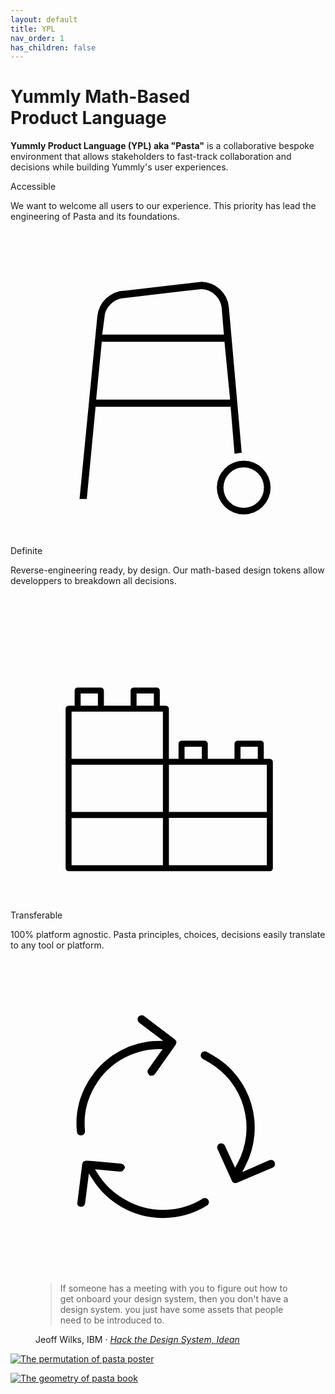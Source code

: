 ```yaml
---
layout: default
title: YPL
nav_order: 1
has_children: false
---
```

<h1>Yummly <span class="titleLight">Math-Based</span><br>Product Language</h1>

**Yummly Product Language (YPL) aka "Pasta"** is a collaborative bespoke environment that allows stakeholders to fast-track collaboration and decisions while building Yummly's user experiences.

<section class="flex-1_1_1-cols">
  <div onclick="location.href='{{site.baseurl}}/foundations#accessible';" class="cta-card-black">
    <h8>Accessible</h8>
    <p>
      <span>We want to welcome all users to our experience</span>. This priority has lead the engineering of Pasta and its foundations.
    </p>
    <svg xmlns="http://www.w3.org/2000/svg" viewBox="0 0 256 256">
      <g>
        <path d="M56.11,218.27,70.59,69.57A22.77,22.77,0,0,1,92.86,49.05H93l62.3-7.25a22.76,22.76,0,0,1,22.15,20.49l10.44,118.36a27.54,27.54,0,0,0-5.81,1l-3.18-38.23H69.16L62,218.27Zm13.49-80.8H178.47L173.9,90.58H74.18ZM92.74,55c-8,.07-15.6,7.1-16.27,15.07L74.53,84.68h98.9L171.6,62.77c-.66-8-8.31-15.08-16.38-15.08h-.17Z"/>
        <path d="M189.54,230.89a21.84,21.84,0,1,1,21.84-21.84A21.86,21.86,0,0,1,189.54,230.89Zm0-38.3A16.47,16.47,0,1,0,206,209.05,16.48,16.48,0,0,0,189.54,192.59Z"/>
      </g>
    </svg>
  </div>

  <div onclick="location.href='{{site.baseurl}}/foundations#definite';"  class="cta-card-black">
      <h8>Definite</h8>
      <p>
        <span>Reverse-engineering ready, by design</span>. Our math-based design tokens allow developpers to breakdown all decisions.
      </p>
      <svg xmlns="http://www.w3.org/2000/svg" viewBox="0 0 256 256">
        <g>
          <path d="M47.23,224.61a2.4,2.4,0,0,1-2.45-2.35V92.67a2.56,2.56,0,0,1,2.45-2.54h4.9V77.78a2.39,2.39,0,0,1,2.4-2.34h18.8a2.5,2.5,0,0,1,2.57,2.34V90.13h21.7V77.78a2.5,2.5,0,0,1,2.57-2.34H119a2.37,2.37,0,0,1,2.34,2.35V90.13h4.9a2.59,2.59,0,0,1,2.48,2.54v40.66h7.84V121a2.4,2.4,0,0,1,2.4-2.34h18.81a2.5,2.5,0,0,1,2.57,2.34v12.35h21.7V121a2.49,2.49,0,0,1,2.56-2.34H203.5a2.38,2.38,0,0,1,2.35,2.35v12.34h4.89a2.57,2.57,0,0,1,2.48,2.54v86.4a2.41,2.41,0,0,1-2.4,2.34Zm161.11-4.85V181.39h-79.6v38.37Zm-84.48,0V181.41H49.63v38.35Zm84.48-43.22V138.18H128.76v38.36Zm-84.48,0V138.19H49.64v38.35Zm0-43.2V95H49.64v38.36Zm77.12,0v-9.84H186.93v9.84Zm-45.47,0v-9.84H141.45v9.84Zm-39-43.2V80.29H102.46v9.84Zm-45.47,0V80.29H57v9.84Z"/>
        </g>
      </svg>
  </div>

  <div onclick="location.href='{{site.baseurl}}/foundations#transferable';" class="cta-card-black">
      <h8>Transferable</h8>
      <p>
        <span>100% platform agnostic</span>. Pasta principles, choices, decisions easily translate to any tool or platform.
      </p>
      <svg xmlns="http://www.w3.org/2000/svg" viewBox="0 0 256 256">
        <g>
          <path d="M124,210.37a68.17,68.17,0,0,1-33.88-9A67.27,67.27,0,0,1,66.79,179.1l-3.09-4.86-3.07,24.09a3.31,3.31,0,0,1-3.28,3h-.28a3.3,3.3,0,0,1-2.87-2.3l4.06-32.36a3.31,3.31,0,0,1,3.27-2.87h.21l4.69.23,23.5,2.24a3.31,3.31,0,0,1,3,3.38,3.22,3.22,0,0,1-.61,1l-.16.18-.12.21a3.3,3.3,0,0,1-2.88,1.69h-.29l-20.2-1.92,2.23,3.57a60.62,60.62,0,0,0,22.63,21.26A61.54,61.54,0,0,0,124,203.75h0a61.47,61.47,0,0,0,31.6-8.74l.13-.07.11-.1a3.36,3.36,0,0,1,2.08-.73,3.27,3.27,0,0,1,1.67.45,3.32,3.32,0,0,1,1.55,2,3.26,3.26,0,0,1-.33,2.5,3.31,3.31,0,0,1-1.13,1.19A68,68,0,0,1,124,210.37ZM182.89,182a3.32,3.32,0,0,1-3-2l-11.79-26a3.3,3.3,0,0,1,2-4.14,3.24,3.24,0,0,1,1.11-.19,3.3,3.3,0,0,1,2.83,1.62l8.48,18.26,2-3.66A61.29,61.29,0,0,0,161.06,83.8l-4.67-2.69a3.23,3.23,0,0,1-1.64-1.91,3.19,3.19,0,0,1,.21-2.44l.1-.19a3.3,3.3,0,0,1,2.88-1.68,3.25,3.25,0,0,1,1.47.35l.24.13,4.7,2.7A67.82,67.82,0,0,1,191,167.89l-2.67,5.21,22-9.68a3.25,3.25,0,0,1,1.26-.24,3.33,3.33,0,0,1,1.29,6.4l-28.74,12.16A3.14,3.14,0,0,1,182.89,182ZM57.25,143.3a3.31,3.31,0,0,1-3.29-3,65.78,65.78,0,0,1,8.71-40,67.72,67.72,0,0,1,49-33.26,62.76,62.76,0,0,1,6.5-.45l5.92-.16L104.61,51.64a3.28,3.28,0,0,1-1.28-2.22,3.34,3.34,0,0,1,5.34-3.1l24.8,18.86a3.32,3.32,0,0,1,.82,4.22L132.53,72l-15.17,21.4a3.29,3.29,0,0,1-2.69,1.39h0a3.27,3.27,0,0,1-1.91-.61,3.39,3.39,0,0,1-.78-4.69L123.61,73.1l-4.13.09A60.23,60.23,0,0,0,68.4,103.61a59.11,59.11,0,0,0-7.85,36,3.33,3.33,0,0,1-2.94,3.67Z"/>
        </g>
      </svg>
  </div>
</section>

<figure>
    <blockquote cite="https://www.idean.com/micro/invent-design-systems" class="jumbo">
      <p>
        If someone has a meeting with you to figure out how to get onboard your design system, then you don't have a design system. you just have some assets that people need to be introduced to.
      </p>
    </blockquote>
    <figcaption>Jeoff Wilks, IBM · <cite><a href="https://www.idean.com/micro/invent-design-systems">Hack the Design System, Idean</a></cite></figcaption>
</figure>

<a href="https://popchart.co/products/the-permutations-of-pasta" class="image-link"><img src="{{site.baseurl}}/assets/images/YPL-DOC-ThePermutationsOfPasta.jpg" id="thePermutationOfPasta" alt="The permutation of pasta poster"></a>

<a href="http://www.geometryofpasta.com/" class="image-link"><img src="{{site.baseurl}}/assets/images/YPL-DOC-intro-book.gif" id="theGeometryOfPasta" alt="The geometry of pasta book"></a>
